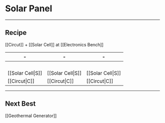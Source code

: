# Solar Panel
---
## Recipe
[[Circut]] + [[Solar Cell]] at [[Electronics Bench]]

| - | - | - |
| - | - | - |
| ⠀ | ⠀ | ⠀ |
| [[Solar Cell\|S]] | [[Solar Cell\|S]] | [[Solar Cell\|S]] |
| [[Circut\|C]] | [[Circut\|C]] | [[Circut\|C]] |

---
## Next Best
[[Geothermal Generator]]